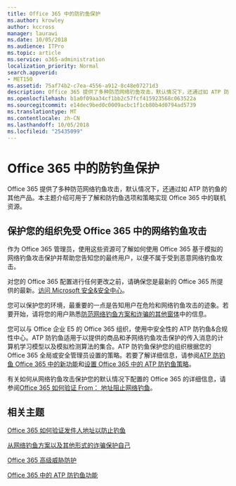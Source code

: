 ```yaml
---
title: Office 365 中的防钓鱼保护
ms.author: krowley
author: kccross
manager: laurawi
ms.date: 10/05/2018
ms.audience: ITPro
ms.topic: article
ms.service: o365-administration
localization_priority: Normal
search.appverid:
- MET150
ms.assetid: 75af74b2-c7ea-4556-a912-8c48e07271d3
description: Office 365 提供了多种防范网络钓鱼攻击，默认情况下，还通过如 ATP 防钓鱼的其他产品。本主题介绍可用于了解和防钓鱼选项和策略实现 Office 365 中的联机资源。
ms.openlocfilehash: b1a0f09aa34cf1bb2c57fcf415923568c063522a
ms.sourcegitcommit: e14dec9bed0c0009acbc1f1cb80b4d0794ad5739
ms.translationtype: MT
ms.contentlocale: zh-CN
ms.lasthandoff: 10/05/2018
ms.locfileid: "25435099"
---
```

# <a name="anti-phishing-protection-in-office-365"></a>Office 365 中的防钓鱼保护

Office 365 提供了多种防范网络钓鱼攻击，默认情况下，还通过如 ATP 防钓鱼的其他产品。本主题介绍可用于了解和防钓鱼选项和策略实现 Office 365 中的联机资源。
  
## <a name="protect-your-organization-against-phishing-attacks-in-office-365"></a>保护您的组织免受 Office 365 中的网络钓鱼攻击

作为 Office 365 管理员，使用这些资源可了解如何使用 Office 365 基于模拟的网络钓鱼攻击保护并帮助您告知您的最终用户，以便不属于受到恶意网络钓鱼攻击。
  
对您的 Office 365 配置进行任何更改之前，请确保您是最新的 Office 365 所提供的最新。[访问 Microsoft 安全&amp;安全中心](https://www.microsoft.com/security/default.aspx)。
  
您可以保护您的环境，最重要的一点是告知用户在危险和网络钓鱼攻击的迹象。若要开始，请将您的用户熟悉[防范网络钓鱼方案和诈骗的其他窗体](https://support.office.com/article/f84750b4-2f2c-46c3-89f6-e65f7f8c3546)中的信息。
  
您可以与 Office 企业 E5 的 Office 365 组织，使用中安全性的 ATP 防钓鱼&amp;合规性中心。ATP 防钓鱼适用于以提供的商品和矛网络钓鱼攻击保护的传入消息的计算机学习模型以及模拟检测算法的集合。ATP 防钓鱼保护您的组织根据您的 Office 365 全局或安全管理员设置的策略。若要了解详细信息，请参阅[ATP 防钓鱼 Office 365 中的新功能](atp-anti-phishing.md)和[设置 Office 365 中的 ATP 防钓鱼策略](set-up-atp-anti-phishing-policies.md)。
  
有关如何从网络钓鱼攻击保护您的默认情况下配置的 Office 365 的详细信息，请参阅[Office 365 如何验证 From： 地址阻止网络钓鱼](how-office-365-validates-the-from-address.md)。
  
## <a name="related-topics"></a>相关主题

[Office 365 如何验证发件人地址以防止钓鱼](how-office-365-validates-the-from-address.md)
  
[从网络钓鱼方案以及其他形式的诈骗保护自己](https://support.office.com/article/f84750b4-2f2c-46c3-89f6-e65f7f8c3546)
  
[Office 365 高级威胁防护](office-365-atp.md)
  
[Office 365 中的 ATP 防钓鱼功能](atp-anti-phishing.md)
  

